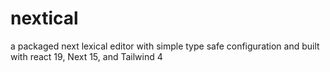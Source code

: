 # nextical
a packaged next lexical editor with simple type safe configuration and built with react 19, Next 15, and Tailwind 4
